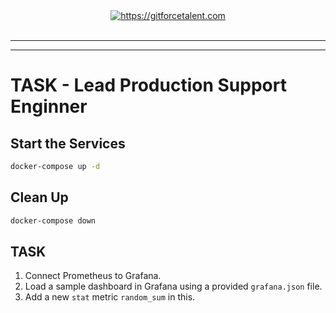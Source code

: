 <div align="center">
	<a target="_blank" href="https://gitforcetalent.com">
        <picture>
            <source media="(prefers-color-scheme: dark)" srcset="https://gitforcetalent.com/_next/image?url=%2Fimages%2Flogo-light.png&w=1920&q=75">
            <source media="(prefers-color-scheme: light)" srcset="https://gitforcetalent.com/_next/image?url=%2Fimages%2Flogo.png&w=1920&q=75">
            <img alt="https://gitforcetalent.com" src="https://gitforcetalent.com/_next/image?url=%2Fimages%2Flogo.png">
        </picture>
	</a>
    <br />
    <br />
</div>

---

---

# TASK - Lead Production Support Enginner

## Start the Services

```bash
docker-compose up -d
```

## Clean Up

```bash
docker-compose down
```

## TASK

1. Connect Prometheus to Grafana.
2. Load a sample dashboard in Grafana using a provided `grafana.json` file.
3. Add a new `stat` metric `random_sum` in this.
